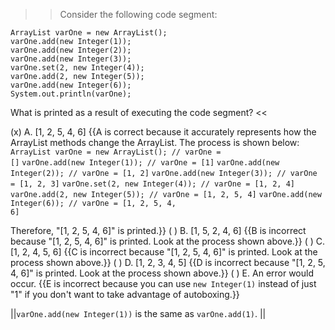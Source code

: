 >>Consider the following code segment:</p>
<pre><code class="java language-java">ArrayList<Integer> varOne = new ArrayList<Integer>();
varOne.add(new Integer(1));
varOne.add(new Integer(2));
varOne.add(new Integer(3));
varOne.set(2, new Integer(4));
varOne.add(2, new Integer(5));
varOne.add(new Integer(6));
System.out.println(varOne);
</code></pre>
<p>What is printed as a result of executing the code segment? <<

(x) A. [1, 2, 5, 4, 6] {{A is correct because it accurately represents how the ArrayList methods change the ArrayList.
The process is shown below:
<code>ArrayList varOne = new ArrayList(); // varOne = []</code>
<code>varOne.add(new Integer(1)); // varOne = [1]</code>
<code>varOne.add(new Integer(2)); // varOne = [1, 2]</code>
<code>varOne.add(new Integer(3)); // varOne = [1, 2, 3]</code>
<code>varOne.set(2, new Integer(4)); // varOne = [1, 2, 4]</code>
<code>varOne.add(2, new Integer(5)); // varOne = [1, 2, 5, 4]</code>
<code>varOne.add(new Integer(6)); // varOne = [1, 2, 5, 4, 6]</code></p>
<p>Therefore, "[1, 2, 5, 4, 6]" is printed.}}
( ) B. [1, 5, 2, 4, 6] {{B is incorrect because "[1, 2, 5, 4, 6]" is printed. Look at the process shown above.}}
( ) C. [1, 2, 4, 5, 6] {{C is incorrect because "[1, 2, 5, 4, 6]" is printed. Look at the process shown above.}}
( ) D. [1, 2, 3, 4, 5] {{D is incorrect because "[1, 2, 5, 4, 6]" is printed. Look at the process shown above.}}
( ) E. An error would occur. {{E is incorrect because you can use <code>new Integer(1)</code> instead of just "1" if you don't want to take advantage of autoboxing.}}

||<code>varOne.add(new Integer(1))</code> is the same as <code>varOne.add(1)</code>. ||
